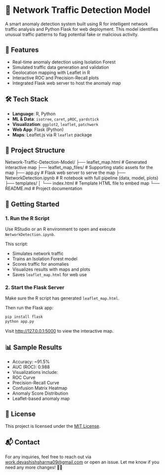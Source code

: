 # 📡 Network Traffic Detection Model

A smart anomaly detection system built using R for intelligent network traffic analysis and Python Flask for web deployment. This model identifies unusual traffic patterns to flag potential fake or malicious activity.

## 🧠 Features

- Real-time anomaly detection using Isolation Forest  
- Simulated traffic data generation and validation  
- Geolocation mapping with Leaflet in R  
- Interactive ROC and Precision-Recall plots  
- Integrated Flask web server to host the anomaly map  

## 🛠️ Tech Stack

- **Language**: R, Python  
- **ML & Data**: `isotree`, `caret`, `pROC`, `yardstick`  
- **Visualization**: `ggplot2`, `leaflet`, `patchwork`  
- **Web App**: Flask (Python)  
- **Maps**: Leaflet.js via R `leaflet` package  

## 📁 Project Structure

Network-Traffic-Detection-Model/
├── leaflet_map.html # Generated interactive map
├── leaflet_map_files/ # Supporting static assets for the map
├── app.py # Flask web server to serve the map
├── NetworkDetection.ipynb # R notebook with full pipeline (data, model, plots)
├── templates/
│ └── index.html # Template HTML file to embed map
└── README.md # Project documentation


## 🚀 Getting Started

### 1. Run the R Script

Use RStudio or an R environment to open and execute `NetworkDetection.ipynb`.

This script:
- Simulates network traffic  
- Trains an Isolation Forest model  
- Scores traffic for anomalies  
- Visualizes results with maps and plots  
- Saves `leaflet_map.html` for web use  

### 2. Start the Flask Server

Make sure the R script has generated `leaflet_map.html`.

Then run the Flask app:

```bash
pip install flask
python app.py
```

Visit http://127.0.0.1:5000 to view the interactive map.


## 📊 Sample Results

- Accuracy: ~91.5%
- AUC (ROC): 0.988
- Visualizations include:
- ROC Curve
- Precision-Recall Curve
- Confusion Matrix Heatmap
- Anomaly Score Distribution
- Leaflet-based anomaly map


## 📜 License
This project is licensed under the [MIT License](LICENSE).


## 📬 Contact
For any inquiries, feel free to reach out via work.devashishsharma09@gmail.com or open an issue. 
Let me know if you need any more changes! 🚀😊
